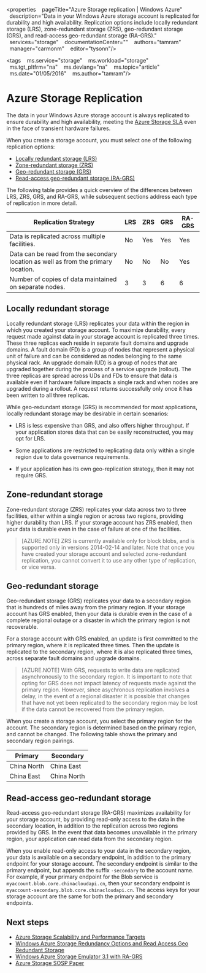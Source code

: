 
<properties 
  pageTitle="Azure Storage replication | Windows Azure" 
  description="Data in your Windows Azure storage account is replicated for durability and high availability. Replication options include locally redundant storage (LRS), zone-redundant storage (ZRS), geo-redundant storage (GRS), and read-access geo-redundant storage (RA-GRS)." 
  services="storage" 
  documentationCenter="" 
  authors="tamram" 
  manager="carmonm" 
  editor="tysonn"/>

<tags 
  ms.service="storage" 
  ms.workload="storage" 
  ms.tgt_pltfrm="na" 
  ms.devlang="na" 
  ms.topic="article" 
  ms.date="01/05/2016" 
  ms.author="tamram"/>

# Azure Storage Replication

The data in your Windows Azure storage account is always replicated to ensure durability and high availability, meeting the [Azure Storage SLA](/support/legal/sla/) even in the face of transient hardware failures.

When you create a storage account, you must select one of the following replication options:  

- [Locally redundant storage (LRS)](#locally-redundant-storage)
- [Zone-redundant storage (ZRS)](#zone-redundant-storage)
- [Geo-redundant storage (GRS)](#geo-redundant-storage)
- [Read-access geo-redundant storage (RA-GRS)](#read-access-geo-redundant-storage)

The following table provides a quick overview of the differences between LRS, ZRS, GRS, and RA-GRS, while subsequent sections address each type of replication in more detail.


|Replication Strategy|LRS|ZRS|GRS|RA-GRS 
|--------------------|---|---|---|------
|Data is replicated across multiple facilities.|No|Yes|Yes|Yes|
|Data can be read from the secondary location as well as from the primary location.|No|No|No|Yes
|Number of copies of data maintained on separate nodes.|3|3|6|6


## Locally redundant storage

Locally redundant storage (LRS) replicates your data within the region in which you created your storage account. To maximize durability, every request made against data in your storage account is replicated three times. These three replicas each reside in separate fault domains and upgrade domains. A fault domain (FD) is a group of nodes that represent a physical unit of failure and can be considered as nodes belonging to the same physical rack. An upgrade domain (UD) is a group of nodes that are upgraded together during the process of a service upgrade (rollout). The three replicas are spread across UDs and FDs to ensure that data is available even if hardware failure impacts a single rack and when nodes are upgraded during a rollout. A request returns successfully only once it has been written to all three replicas.

While geo-redundant storage (GRS) is recommended for most applications, locally redundant storage may be desirable in certain scenarios:  

- LRS is less expensive than GRS, and also offers higher throughput. If your application stores data that can be easily reconstructed, you may opt for LRS.

- Some applications are restricted to replicating data only within a single region due to data governance requirements.

- If your application has its own geo-replication strategy, then it may not require GRS.


## Zone-redundant storage

Zone-redundant storage (ZRS) replicates your data across two to three facilities, either within a single region or across two regions, providing higher durability than LRS. If your storage account has ZRS enabled, then your data is durable even in the case of failure at one of the facilities.


>[AZURE.NOTE]  ZRS is currently available only for block blobs, and is supported only in versions 2014-02-14 and later. Note that once you have created your storage account and selected zone-redundant replication, you cannot convert it to use any other type of replication, or vice versa.


## Geo-redundant storage

Geo-redundant storage (GRS) replicates your data to a secondary region that is hundreds of miles away from the primary region. If your storage account has GRS enabled, then your data is durable even in the case of a complete regional outage or a disaster in which the primary region is not recoverable.

For a storage account with GRS enabled, an update is first committed to the primary region, where it is replicated three times. Then the update is replicated to the secondary region, where it is also replicated three times, across separate fault domains and upgrade domains.


> [AZURE.NOTE] With GRS, requests to write data are replicated asynchronously to the secondary region. It is important to note that opting for GRS does not impact latency of requests made against the primary region. However, since asychronous replication involves a delay, in the event of a regional disaster it is possible that changes that have not yet been replicated to the secondary region may be lost if the data cannot be recovered from the primary region.

When you create a storage account, you select the primary region for the account. The secondary region is determined based on the primary region, and cannot be changed. The following table shows the primary and secondary region pairings.

|Primary            |Secondary
| ---------------   |----------------
|China North   |China East
|China East   |China North
## Read-access geo-redundant storage

Read-access geo-redundant storage (RA-GRS) maximizes availability for your storage account, by providing read-only access to the data in the secondary location, in addition to the replication across two regions provided by GRS. In the event that data becomes unavailable in the primary region, your application can read data from the secondary region.

When you enable read-only access to your data in the secondary region, your data is available on a secondary endpoint, in addition to the primary endpoint for your storage account. The secondary endpoint is similar to the primary endpoint, but appends the suffix `-secondary` to the account name. For example, if your primary endpoint for the Blob service is `myaccount.blob.core.chinacloudapi.cn`, then your secondary endpoint is `myaccount-secondary.blob.core.chinacloudapi.cn`. The access keys for your storage account are the same for both the primary and secondary endpoints.

## Next steps

- [Azure Storage Scalability and Performance Targets](/documentation/articles/storage-scalability-targets) 
- [Windows Azure Storage Redundancy Options and Read Access Geo Redundant Storage ](http://blogs.msdn.com/b/windowsazurestorage/archive/2013/12/11/introducing-read-access-geo-replicated-storage-ra-grs-for-windows-azure-storage.aspx)  
- [Windows Azure Storage Emulator 3.1 with RA-GRS ](http://blogs.msdn.com/b/windowsazurestorage/archive/2014/05/08/microsoft-azure-storage-emulator-3-1-with-ra-grs.aspx)
- [Azure Storage SOSP Paper](http://blogs.msdn.com/b/windowsazurestorage/archive/2011/11/20/windows-azure-storage-a-highly-available-cloud-storage-service-with-strong-consistency.aspx)  
